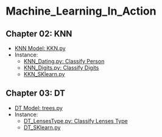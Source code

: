 # Machine_Learning_In_Action

## Chapter 02: KNN
- [KNN Model: KKN.py](https://github.com/pchen12567/Machine_Learning_In_Action/blob/master/Ch02_KNN/KNN.py)
- Instance:
    - [KNN_Dating.py: Classify Person](https://github.com/pchen12567/Machine_Learning_In_Action/blob/master/Ch02_KNN/KNN_Dating.py)
    - [KNN_Digits.py: Classify Digits](https://github.com/pchen12567/Machine_Learning_In_Action/blob/master/Ch02_KNN/KNN_Digits.py)
    - [KKN_SKlearn.py](https://github.com/pchen12567/Machine_Learning_In_Action/blob/master/Ch02_KNN/KNN_SKlearn.py)
    
## Chapter 03: DT
- [DT Model: trees.py](https://github.com/pchen12567/Machine_Learning_In_Action/blob/master/Ch03_DT/trees.py)
- Instance:
    - [DT_LensesType.py: Classify Lenses Type](https://github.com/pchen12567/Machine_Learning_In_Action/blob/master/Ch03_DT/DT_LensesType.py)
    - [DT_SKlearn.py](https://github.com/pchen12567/Machine_Learning_In_Action/blob/master/Ch03_DT/DT_SKlearn.py)